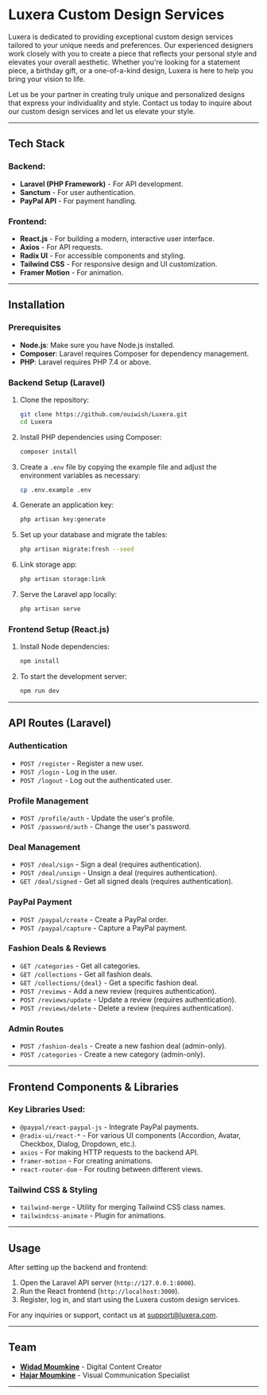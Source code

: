 # Luxera Custom Design Services

Luxera is dedicated to providing exceptional custom design services tailored to your unique needs and preferences. Our experienced designers work closely with you to create a piece that reflects your personal style and elevates your overall aesthetic. Whether you're looking for a statement piece, a birthday gift, or a one-of-a-kind design, Luxera is here to help you bring your vision to life.

Let us be your partner in creating truly unique and personalized designs that express your individuality and style. Contact us today to inquire about our custom design services and let us elevate your style.

---

## Tech Stack

### Backend:
- **Laravel (PHP Framework)** - For API development.
- **Sanctum** - For user authentication.
- **PayPal API** - For payment handling.

### Frontend:
- **React.js** - For building a modern, interactive user interface.
- **Axios** - For API requests.
- **Radix UI** - For accessible components and styling.
- **Tailwind CSS** - For responsive design and UI customization.
- **Framer Motion** - For animation.

---

## Installation

### Prerequisites
- **Node.js**: Make sure you have Node.js installed.
- **Composer**: Laravel requires Composer for dependency management.
- **PHP**: Laravel requires PHP 7.4 or above.

### Backend Setup (Laravel)

1. Clone the repository:
    ```bash
    git clone https://github.com/ouiwish/Luxera.git
    cd Luxera
    ```

2. Install PHP dependencies using Composer:
    ```bash
    composer install
    ```

3. Create a `.env` file by copying the example file and adjust the environment variables as necessary:
    ```bash
    cp .env.example .env
    ```

4. Generate an application key:
    ```bash
    php artisan key:generate
    ```

5. Set up your database and migrate the tables:
    ```bash
    php artisan migrate:fresh --seed
    ```

6. Link storage app:
    ```bash
    php artisan storage:link
    ```

7. Serve the Laravel app locally:
    ```bash
    php artisan serve
    ```

### Frontend Setup (React.js)

1. Install Node dependencies:
    ```bash
    npm install
    ```

2. To start the development server:
    ```bash
    npm run dev
    ```

---

## API Routes (Laravel)

### Authentication
- `POST /register` - Register a new user.
- `POST /login` - Log in the user.
- `POST /logout` - Log out the authenticated user.

### Profile Management
- `POST /profile/auth` - Update the user's profile.
- `POST /password/auth` - Change the user's password.

### Deal Management
- `POST /deal/sign` - Sign a deal (requires authentication).
- `POST /deal/unsign` - Unsign a deal (requires authentication).
- `GET /deal/signed` - Get all signed deals (requires authentication).

### PayPal Payment
- `POST /paypal/create` - Create a PayPal order.
- `POST /paypal/capture` - Capture a PayPal payment.

### Fashion Deals & Reviews
- `GET /categories` - Get all categories.
- `GET /collections` - Get all fashion deals.
- `GET /collections/{deal}` - Get a specific fashion deal.
- `POST /reviews` - Add a new review (requires authentication).
- `POST /reviews/update` - Update a review (requires authentication).
- `POST /reviews/delete` - Delete a review (requires authentication).

### Admin Routes
- `POST /fashion-deals` - Create a new fashion deal (admin-only).
- `POST /categories` - Create a new category (admin-only).

---

## Frontend Components & Libraries

### Key Libraries Used:
- `@paypal/react-paypal-js` - Integrate PayPal payments.
- `@radix-ui/react-*` - For various UI components (Accordion, Avatar, Checkbox, Dialog, Dropdown, etc.).
- `axios` - For making HTTP requests to the backend API.
- `framer-motion` - For creating animations.
- `react-router-dom` - For routing between different views.

### Tailwind CSS & Styling
- `tailwind-merge` - Utility for merging Tailwind CSS class names.
- `tailwindcss-animate` - Plugin for animations.

---

## Usage

After setting up the backend and frontend:

1. Open the Laravel API server (`http://127.0.0.1:8000`).
2. Run the React frontend (`http://localhost:3000`).
3. Register, log in, and start using the Luxera custom design services.

For any inquiries or support, contact us at support@luxera.com.

---

## Team

- **[Widad Moumkine](https://www.linkedin.com/in/widad-moumkine)** - Digital Content Creator
- **[Hajar Moumkine](https://www.linkedin.com/in/hajar-moumkine)** - Visual Communication Specialist

---